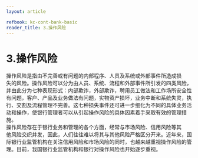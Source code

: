 ```yaml
---
layout: article

refbook: kc-cont-bank-basic
reader_title: 3.操作风险
---
```


# 3.操作风险

操作风险是指由不完善或有问题的内部程序、人员及系统或外部事件所造成损<br />
    失的风险。操作风险可以分为由人员、系统、流程和外部事件所引发的四类风险，<br />
    并由此分为七种表现形式：内部欺诈，外部欺诈，聘用员工做法和工作场所安全性<br />
    有问题，客户、产品及业务做法有问题，实物资产损坏，业务中断和系统失灵，执<br />
    行、交割及流程管理不完善。这七种损失事件还可进一步细化为不同的具体业务活<br />
    动和操作，使银行管理者可以从引起操作风险的具体因素着手采取有效的管理措<br />
    施。<br />
    操作风险存在于银行业务和管理的各个方面，经常与市场风险、信用风险等其<br />
    他风险交织并发，因此，人们往往难以将其与其他风险严格区分开来。近年来，国<br />
    际银行业监管机构在关注信用风险和市场风险的同时，也越来越重视操作风险的管<br />
  理。目前，我国银行业监管机构和银行对操作风险也开始逐步重视。